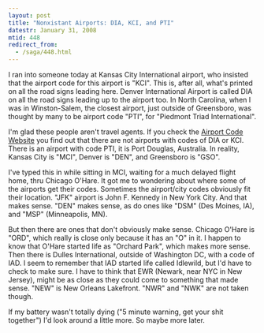 ```yaml
---
layout: post
title: "Nonxistant Airports: DIA, KCI, and PTI"
datestr: January 31, 2008
mtid: 448
redirect_from:
  - /saga/448.html
---
```


I ran into someone today at Kansas City International airport, who insisted that the airport code for this airport is "KCI".  This is, after all, what's printed on all the road signs leading here.  Denver International Airport is called DIA on all the road signs leading up to the airport too.  In North Carolina, when I was in Winston-Salem, the closest airport, just outside of Greensboro, was thought by many to be airport code "PTI", for "Piedmont Triad International".

I'm glad these people aren't travel agents.  If you check the <a href="http://www.airlinecodes.co.uk/">Airport Code Website</a> you find out that there are not airports with codes of DIA or KCI.  There is an airport with code PTI, it is Port Douglas, Australia.  In reality, Kansas City is "MCI", Denver is "DEN", and Greensboro is "GSO".

I've typed this in while sitting in MCI, waiting for a much delayed flight home, thru Chicago O'Hare.  It got me to wondering about where some of the airports get their codes.  Sometimes the airport/city codes obviously fit their location.  "JFK" airport is John F. Kennedy in New York City.  And that makes sense.  "DEN" makes sense, as do ones like "DSM" (Des Moines, IA), and "MSP" (Minneapolis, MN).

But then there are ones that don't obviously make sense.  Chicago O'Hare is "ORD", which really is close only because it has an "O" in it.  I happen to know that O'Hare started life as "Orchard Park", which makes more sense.  Then there is Dulles International, outside of Washington DC, with a code of IAD.  I seem to remember that IAD started life called Idlewild, but I'd have to check to make sure.  I have to think that EWR (Newark, near NYC in New Jersey), might be as close as they could come to something that made sense.  "NEW" is New Orleans Lakefront.  "NWR" and "NWK" are not taken though.

If my battery wasn't totally dying ("5 minute warning, get your shit together") I'd look around a little more.  So maybe more later.
